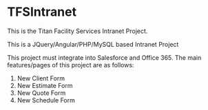 # TFSIntranet
This is the Titan Facility Services Intranet Project.

This is a JQuery/Angular/PHP/MySQL based Intranet Project

This project must integrate into Salesforce and Office 365.  The main features/pages of this project are as follows:

  1. New Client Form
  2. New Estimate Form
  3. New Quote Form
  4. New Schedule Form
